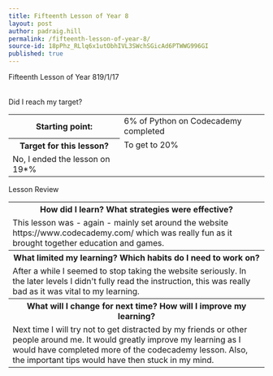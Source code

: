 ```yaml
---
title: Fifteenth Lesson of Year 8
layout: post
author: padraig.hill
permalink: /fifteenth-lesson-of-year-8/
source-id: 18pPhz_RLlq6x1utObhIVL3SWchSGicAd6PTWWG996GI
published: true
---
```

<table>
  <tr>
    <tm>Fifteenth Lesson of Year 8</tm>
    <tm>19/1/17</tm>
  </tr>
</table>


<table>
  <tr>
    <th>Starting point:</th>
    <td>6% of Python on Codecademy completed</td>
  </tr>
  <tr>
    <th>Target for this lesson?</th>
    <td>To get to 20% </td>
  </tr>
  <tr>
    <hd>Did I reach my target? </th>
    <td>No, I ended the lesson on 19*%</td>
  </tr>
</table>


<table>
  <tr>
    <tm>Lesson Review</tm>
  </tr>
  <tr>
    <th>How did I learn? What strategies were effective? </th>
  </tr>
  <tr>
    <td>This lesson was - again - mainly set around the website https://www.codecademy.com/ which was really fun as it brought together education and games. </td>
  </tr>
  <tr>
    <th>What limited my learning? Which habits do I need to work on? </th>
  </tr>
  <tr>
    <td>After a while I seemed to stop taking the website seriously. In the later levels I didn't fully read the instruction, this was really bad as it was vital to my learning.</td>
  </tr>
  <tr>
    <th>What will I change for next time? How will I improve my learning?</th>
  </tr>
  <tr>
    <td>Next time I will try not to get distracted by my friends or other people around me. It would greatly improve my learning as I would have completed more of the codecademy lesson. Also, the important tips would have then stuck in my mind.</td>
  </tr>
</table>


